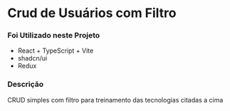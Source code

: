 # Crud de Usuários com Filtro

### Foi Utilizado neste Projeto
- React + TypeScript + Vite
- shadcn/ui
- Redux

### Descrição
CRUD simples com filtro para treinamento das tecnologias citadas a cima